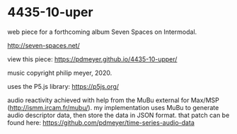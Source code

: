 # 4435-10-uper

web piece for a forthcoming album Seven Spaces on Intermodal. 

http://seven-spaces.net/

view this piece: https://pdmeyer.github.io/4435-10-upper/

music copyright philip meyer, 2020. 

uses the P5.js library: https://p5js.org/

audio reactivity achieved with help from the MuBu external for Max/MSP (http://ismm.ircam.fr/mubu/). my implementation uses MuBu to generate audio descriptor data, then store the data in JSON format. that patch can be found here: https://github.com/pdmeyer/time-series-audio-data
